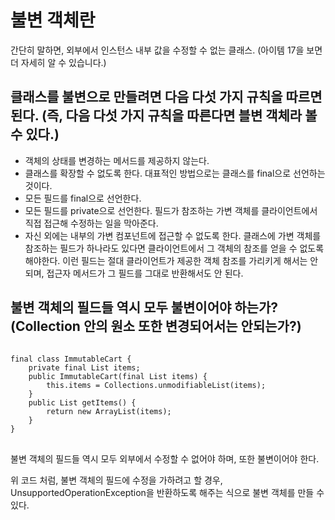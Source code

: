 # 불변 객체란

간단히 말하면, 외부에서 인스턴스 내부 값을 수정할 수 없는 클래스. (아이템 17을 보면 더 자세히 알 수 있습니다.)

## 클래스를 불변으로 만들려면 다음 다섯 가지 규칙을 따르면 된다. (즉, 다음 다섯 가지 규칙을 따른다면 블변 객체라 볼 수 있다.)

- 객체의 상태를 변경하는 메서드를 제공하지 않는다.
- 클래스를 확장할 수 없도록 한다. 대표적인 방법으로는 클래스를 final으로 선언하는 것이다.
- 모든 필드를 final으로 선언한다. 
- 모든 필드를 private으로 선언한다. 필드가 참조하는 가변 객체를 클라이언트에서 직접 접근해 수정하는 일을 막아준다.
- 자신 외에는 내부의 가변 컴포넌트에 접근할 수 없도록 한다. 클래스에 가변 객체를 참조하는 필드가 하나라도 있다면 클라이언트에서 그 객체의 참조를 얻을 수 없도록 해야한다. 이런 필드는 절대 클라이언트가 제공한 객체 참조를 가리키게 해서는 안 되며, 접근자 메서드가 그 필드를 그대로 반환해서도 안 된다.

## 불변 객체의 필드들 역시 모두 불변이어야 하는가? (Collection 안의 원소 또한 변경되어서는 안되는가?)

<pre>
<code>
final class ImmutableCart<T> {
    private final List<T> items;
    public ImmutableCart(final List<T> items) {
        this.items = Collections.unmodifiableList(items);
    }
    public List<T> getItems() {
        return new ArrayList(items);
    }
}
</code>
</pre>

불변 객체의 필드들 역시 모두 외부에서 수정할 수 없어야 하며, 또한 불변이어야 한다.

위 코드 처럼, 불변 객체의 필드에 수정을 가하려고 할 경우, UnsupportedOperationException을 반환하도록 해주는 식으로 불변 객체를 만들 수 있다.